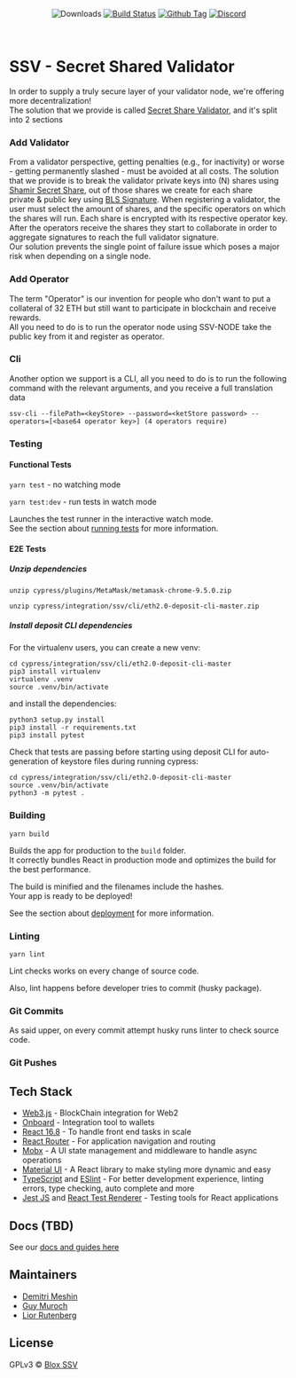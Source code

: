 
<div align="center">


[comment]: <> (download)
![Downloads][github-releases-download]
[![Build Status][github-actions-status]][github-actions-url]
[![Github Tag][github-tag-image]][github-tag-url]
[![Discord](https://discord.com/api/guilds/723834989506068561/widget.png?style=shield)](http://bit.ly/30HwvsC)
</div>
<br>


# SSV - Secret Shared Validator
In order to supply a truly secure layer of your validator node, we're offering more decentralization! <br>
The solution that we provide is called <a href="https://github.com/herumi/bls-wasm">Secret Share Validator</a>, and it's split into 2 sections


### Add Validator
From a validator perspective, getting penalties (e.g., for inactivity) or worse - getting permanently slashed - must be avoided at all costs.
The solution that we provide is to break the validator private keys into (N) shares using 
<a href="https://github.com/herumi/bls-wasm">Shamir Secret Share</a>, out of those shares we create for each share <br> private & public key using 
<a href="https://github.com/herumi/bls-wasm">BLS Signature</a>. When registering a validator, the user must select the amount of shares,
and the specific operators on which the shares will run. Each share is encrypted with its respective operator key.
After the operators receive the shares they start to collaborate in order to aggregate signatures to reach the full validator signature.<br>
Our solution prevents the single point of failure issue which poses a major risk when depending on a single node.

### Add Operator
The term "Operator" is our invention for people who don't want to put a collateral of 32 ETH but still want to participate in blockchain and receive rewards.<br>
All you need to do is to run the operator node using <a herf="https://github.com/bloxapp/ssv">SSV-NODE</a> take the public key from it and register as operator.
### Cli
Another option we support is a CLI, all you need to do is to run the following command with the relevant arguments, and you receive a full translation data
```
ssv-cli --filePath=<keyStore> --password=<ketStore password> --operators=[<base64 operator key>] (4 operators require)
```

### Testing

#### Functional Tests

`yarn test` - no watching mode

`yarn test:dev` - run tests in watch mode

Launches the test runner in the interactive watch mode.<br />
See the section about [running tests](https://facebook.github.io/create-react-app/docs/running-tests) for more information.

#### E2E Tests

##### Unzip dependencies

```
unzip cypress/plugins/MetaMask/metamask-chrome-9.5.0.zip
```

```
unzip cypress/integration/ssv/cli/eth2.0-deposit-cli-master.zip
```

##### Install deposit CLI dependencies

For the virtualenv users, you can create a new venv:

```
cd cypress/integration/ssv/cli/eth2.0-deposit-cli-master
pip3 install virtualenv
virtualenv .venv
source .venv/bin/activate
```

and install the dependencies:

```
python3 setup.py install
pip3 install -r requirements.txt
pip3 install pytest
```

Check that tests are passing before starting using deposit CLI for auto-generation of keystore files during running cypress:

```
cd cypress/integration/ssv/cli/eth2.0-deposit-cli-master
source .venv/bin/activate
python3 -m pytest .
```

### Building

`yarn build`

Builds the app for production to the `build` folder.<br />
It correctly bundles React in production mode and optimizes the build for the best performance.

The build is minified and the filenames include the hashes.<br />
Your app is ready to be deployed!

See the section about [deployment](https://facebook.github.io/create-react-app/docs/deployment) for more information.

### Linting

`yarn lint`

Lint checks works on every change of source code.

Also, lint happens before developer tries to commit (husky package).

### Git Commits

As said upper, on every commit attempt husky runs linter to check source code.

### Git Pushes

## Tech Stack
- <a href="https://web3js.readthedocs.io/en/v1.3.4/">Web3.js</a> - BlockChain integration for Web2
- <a href="https://github.com/blocknative/onboard">Onboard</a> - Integration tool to wallets
- <a href="https://reactjs.org/">React 16.8</a> - To handle front end tasks in scale
- <a href="https://reacttraining.com/react-router/web/guides/quick-start">React Router</a> - For application navigation and routing
- <a href="https://mobx.js.org/README.html">Mobx</a> - A UI state management and middleware to handle async operations
- <a href="https://material-ui.com/">Material UI</a> - A React library to make styling more dynamic and easy
- <a href="https://www.typescriptlang.org/">TypeScript</a> and <a href="https://eslint.org/">ESlint</a> - For better development experience, linting errors, type checking, auto complete and more
- <a href="https://jestjs.io/">Jest JS</a> and <a href="https://reactjs.org/docs/test-renderer.html">React Test Renderer</a> - Testing tools for React applications

## Docs (TBD)

See our [docs and guides here](https://www.bloxstaking.com/blox-blog/)

## Maintainers
- [Demitri Meshin](https://github.com/meshin-blox)
- [Guy Muroch](https://github.com/guym-blox)
- [Lior Rutenberg](https://github.com/lior-blox)

## License

GPLv3 © [Blox SSV](https://github.com/bloxapp/ssv-web)

[github-actions-status]: https://github.com/bloxapp/ssv-web/workflows/Test/badge.svg?branch=stage
[github-releases-download]: https://img.shields.io/github/downloads/guym-blox/ssv-web/total
[github-actions-url]: https://github.com/bloxapp/ssv-web/actions
[github-tag-image]: https://img.shields.io/github/v/tag/bloxapp/ssv-web.svg?label=version
[github-tag-url]: https://github.com/bloxapp/blox-live.svg/releases/latest
[david-dev-image]: https://david-dm.org/bloxapp/blox-live/stage/dev-status.svg
[david-dev-url]: https://david-dm.org/bloxapp/blox-live/stage?type=dev	
